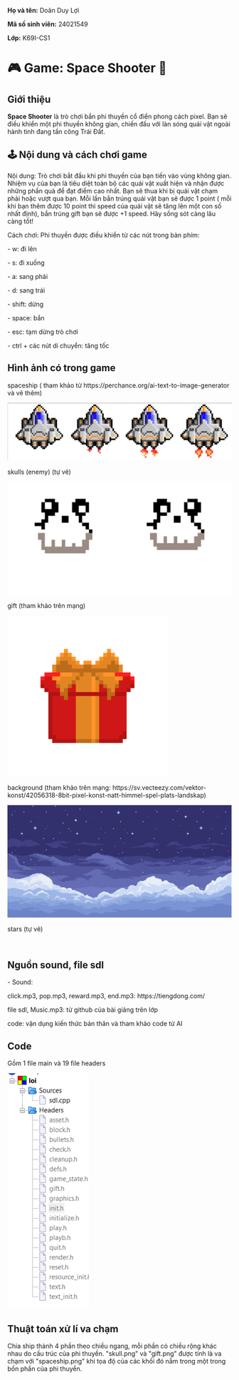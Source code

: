  <div class="info">
    <p><strong>Họ và tên:</strong> Doãn Duy Lợi</p>
    <p><strong>Mã số sinh viên:</strong> 24021549</p>
    <p><strong>Lớp:</strong> K69I-CS1</p>
  </div>

  <h1>🎮 Game: Space Shooter 🚀</h1>

  <div class="section">
    <h2> Giới thiệu</h2>
    <p><strong>Space Shooter</strong> là trò chơi bắn phi thuyền cổ điển phong cách pixel. Bạn sẽ điều khiển một phi thuyền không gian, chiến đấu với làn sóng quái vật ngoài hành tinh đang tấn công Trái Đất.</p>
  </div>

  <div class="section">
    <h2>🕹️ Nội dung và cách chơi game</h2>
    <p>Nội dung: Trò chơi bắt đầu khi phi thuyền của bạn tiến vào vùng không gian. Nhiệm vụ của bạn là tiêu diệt toàn bộ các quái vật xuất hiện và nhận được những phần quà để đạt điểm cao nhất. Bạn sẽ thua khi bị quái vật chạm phải hoặc vượt qua bạn. Mỗi lần bắn trúng quái vật bạn sẽ được 1 point ( mỗi khi bạn thêm được 10 point thì speed của quái vật sẽ tăng lên một con số nhất định), bắn trúng gift bạn sẽ được +1 speed. Hãy sống sót càng lâu càng tốt!</p>
    <p>Cách chơi: Phi thuyền được điều khiển từ các nút trong bàn phím:</p>
    <p>- w: đi lên</p>
    <p>- s: đi xuống</p>
    <p>- a: sang phải</p>
    <p>- d: sang trái</p>
    <p>- shift: dừng</p>
    <p>- space: bắn</p>
    <p>- esc: tạm dừng trò chơi</p>
    <p>- ctrl + các nút di chuyển: tăng tốc</p>
   
  </div>
<div class="section">
  <h2>Hình ảnh có trong game</h2>
  <p>spaceship ( tham khảo từ https://perchance.org/ai-text-to-image-generator và vẽ thêm)</p>
   <img src="spaceship.png">
   
  
   <p>skulls (enemy) (tự vẽ)</p>
   <img src="skulls.png">
   <p>gift (tham khảo trên mạng)</p>
   <img src="gift.png" >
   <p>background (tham khảo trên mạng: https://sv.vecteezy.com/vektor-konst/42056318-8bit-pixel-konst-natt-himmel-spel-plats-landskap)</p>
   <img src="cl.jpg">
   <p>stars (tự vẽ) </p>
   <img scr="stars.png">
  <div>
<div class="section">
  <h2>Nguồn sound, file sdl </h2>
  <p>- Sound:</p>
  <p>click.mp3, pop.mp3, reward.mp3, end.mp3: https://tiengdong.com/ </p>
  <p>file sdl, Music.mp3: từ github của bài giảng trên lớp</p>
  <p>code: vận dụng kiến thức bản thân và tham khảo code từ AI</p>
<div>
 <div class="section">
   <h2>Code</h2>
  <p>Gồm 1 file main và 19 file headers</p>
   <img src="code.png">
<div class="section">
  <h2>Thuật toán xử lí va chạm</h2>
  <p>Chia ship thành 4 phần theo chiều ngang, mỗi phần có chiều rộng khác nhau do cấu trúc của phi thuyền. "skull.png" và "gift.png" được tính là va chạm với "spaceship.png" khi tọa độ của các khối đó nằm trong một trong bốn phần của phi thuyền. </p>
</body>
</html>
